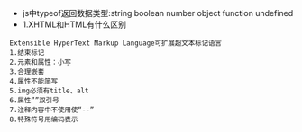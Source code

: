 - js中typeof返回数据类型:string boolean number object function undefined  
- 1.XHTML和HTML有什么区别
```
Extensible HyperText Markup Language可扩展超文本标记语言
1.结束标记
2.元素和属性：小写
3.合理嵌套
4.属性不能简写
5.img必须有title、alt
6.属性””双引号
7.注释内容中不使用使“--”
8.特殊符号用编码表示
```

